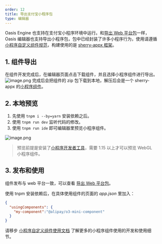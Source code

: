 ```yaml
---
order: 12
title: 导出支付宝小程序包
type: 编辑器
---
```


Oasis Engine 也支持在支付宝小程序环境中运行。和[导出 Web 平台包](${docs}editor-export-web-cn)一样，Oasis 编辑器也支持导出小程序包，包中已经封装了许多小程序行为，使用请遵循[小程序自定义组件规范](https://opendocs.alipay.com/mini/framework/custom-component-overview)，构建使用的是 [sherry-appx 框架](http://sherry.alipay.net/appx/component/component.html#%E5%BF%AB%E9%80%9F%E4%B8%8A%E6%89%8B)。

## 1. 组件导出
在组件开发完成后，在编辑器页面点击下载组件，并且选择小程序组件进行导出。
![image.png](https://gw.alipayobjects.com/mdn/rms_d27172/afts/img/A*eCk_QLgBhRAAAAAAAAAAAAAAARQnAQ)
完成后会把组件的 zip 包下载到本地，解压后会是一个 sherry-appx 的[小程序组件](http://sherry.alipay.net/appx/component/component.html#%E7%9B%AE%E5%BD%95%E7%BB%93%E6%9E%84)。


## 2. 本地预览


1. 先使用 `tnpm i --by=yarn` 安装依赖之后。
1. 使用 `tnpm run dev` 监听代码的修改。
1. 使用 `tnpm run ide` 即可编辑器里预览小程序组件。

![image.png](https://gw.alipayobjects.com/mdn/rms_d27172/afts/img/A*-94OSqZg240AAAAAAAAAAAAAARQnAQ)

> 预览前提是安装了[小程序开发者工具](https://opendocs.alipay.com/mini/ide/download)，需要 1.15 以上才可以预览 WebGL 小程序组件。

## 3. 发布和使用

组件发布与 web 平台一致，可以查看 [导出 Web 平台包](${docs}editor-export-web-cn)。

使用 tnpm 安装依赖后，在具体使用组件的页面的 _app.json_ 里加入：

```json
{
  "usingComponents": {
    "my-component":"@alipay/o3-mini-component"
  }
}
```

请移步 [小程序自定义组件使用文档](https://opendocs.alipay.com/mini/framework/custom-component-overview) 了解更多的小程序组件使用的开发和使用细节。